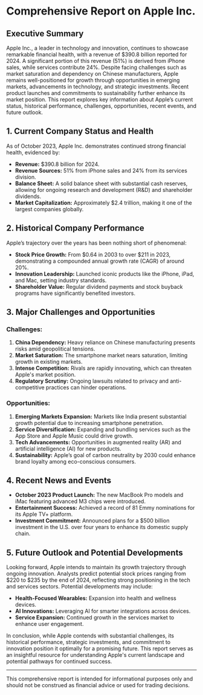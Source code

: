 # Comprehensive Report on Apple Inc.

## Executive Summary
Apple Inc., a leader in technology and innovation, continues to showcase remarkable financial health, with a revenue of $390.8 billion reported for 2024. A significant portion of this revenue (51%) is derived from iPhone sales, while services contribute 24%. Despite facing challenges such as market saturation and dependency on Chinese manufacturers, Apple remains well-positioned for growth through opportunities in emerging markets, advancements in technology, and strategic investments. Recent product launches and commitments to sustainability further enhance its market position. This report explores key information about Apple’s current status, historical performance, challenges, opportunities, recent events, and future outlook.

## 1. Current Company Status and Health
As of October 2023, Apple Inc. demonstrates continued strong financial health, evidenced by:
- **Revenue:** $390.8 billion for 2024.
- **Revenue Sources:** 51% from iPhone sales and 24% from its services division.
- **Balance Sheet:** A solid balance sheet with substantial cash reserves, allowing for ongoing research and development (R&D) and shareholder dividends.
- **Market Capitalization:** Approximately $2.4 trillion, making it one of the largest companies globally.

## 2. Historical Company Performance
Apple’s trajectory over the years has been nothing short of phenomenal:
- **Stock Price Growth:** From $0.64 in 2003 to over $211 in 2023, demonstrating a compounded annual growth rate (CAGR) of around 20%.
- **Innovation Leadership:** Launched iconic products like the iPhone, iPad, and Mac, setting industry standards.
- **Shareholder Value:** Regular dividend payments and stock buyback programs have significantly benefited investors.

## 3. Major Challenges and Opportunities
### Challenges:
1. **China Dependency:** Heavy reliance on Chinese manufacturing presents risks amid geopolitical tensions.
2. **Market Saturation:** The smartphone market nears saturation, limiting growth in existing markets.
3. **Intense Competition:** Rivals are rapidly innovating, which can threaten Apple's market position.
4. **Regulatory Scrutiny:** Ongoing lawsuits related to privacy and anti-competitive practices can hinder operations.

### Opportunities:
1. **Emerging Markets Expansion:** Markets like India present substantial growth potential due to increasing smartphone penetration.
2. **Service Diversification:** Expanding and bundling services such as the App Store and Apple Music could drive growth.
3. **Tech Advancements:** Opportunities in augmented reality (AR) and artificial intelligence (AI) for new products.
4. **Sustainability:** Apple’s goal of carbon neutrality by 2030 could enhance brand loyalty among eco-conscious consumers.

## 4. Recent News and Events
- **October 2023 Product Launch:** The new MacBook Pro models and iMac featuring advanced M3 chips were introduced.
- **Entertainment Success:** Achieved a record of 81 Emmy nominations for its Apple TV+ platform.
- **Investment Commitment:** Announced plans for a $500 billion investment in the U.S. over four years to enhance its domestic supply chain.

## 5. Future Outlook and Potential Developments
Looking forward, Apple intends to maintain its growth trajectory through ongoing innovation. Analysts predict potential stock prices ranging from $220 to $235 by the end of 2024, reflecting strong positioning in the tech and services sectors. Potential developments may include:
- **Health-Focused Wearables:** Expansion into health and wellness devices.
- **AI Innovations:** Leveraging AI for smarter integrations across devices.
- **Service Expansion:** Continued growth in the services market to enhance user engagement.

In conclusion, while Apple contends with substantial challenges, its historical performance, strategic investments, and commitment to innovation position it optimally for a promising future. This report serves as an insightful resource for understanding Apple's current landscape and potential pathways for continued success. 

--- 
This comprehensive report is intended for informational purposes only and should not be construed as financial advice or used for trading decisions.